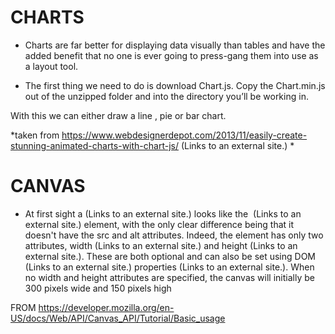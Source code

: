 # CHARTS

- Charts are far better for displaying data visually than tables and have the added benefit that no one is ever going to press-gang them into use as a layout tool. 

- The first thing we need to do is download Chart.js. Copy the Chart.min.js out of the unzipped folder and into the directory you’ll be working in.

With this we can either draw a line , pie or bar chart.

*taken from https://www.webdesignerdepot.com/2013/11/easily-create-stunning-animated-charts-with-chart-js/ (Links to an external site.) *

 

# CANVAS

- At first sight a <canvas> (Links to an external site.) looks like the <img> (Links to an external site.) element, with the only clear difference being that it doesn't have the src and alt attributes. Indeed, the <canvas> element has only two attributes, width (Links to an external site.) and height (Links to an external site.). These are both optional and can also be set using DOM (Links to an external site.) properties (Links to an external site.). When no width and height attributes are specified, the canvas will initially be 300 pixels wide and 150 pixels high

 

FROM https://developer.mozilla.org/en-US/docs/Web/API/Canvas_API/Tutorial/Basic_usage